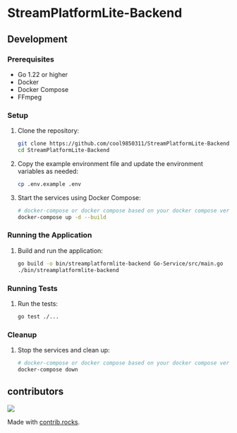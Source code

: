 # StreamPlatformLite-Backend

## Development

### Prerequisites

- Go 1.22 or higher
- Docker
- Docker Compose
- FFmpeg
### Setup

1. Clone the repository:
    ```sh
    git clone https://github.com/cool9850311/StreamPlatformLite-Backend.git
    cd StreamPlatformLite-Backend
    ```

2. Copy the example environment file and update the environment variables as needed:
    ```sh
    cp .env.example .env
    ```

3. Start the services using Docker Compose:
    ```sh
    # docker-compose or docker compose based on your docker compose version
    docker-compose up -d --build
    ```

### Running the Application

1. Build and run the application:
    ```sh
    go build -o bin/streamplatformlite-backend Go-Service/src/main.go
    ./bin/streamplatformlite-backend
    ```
### Running Tests

1. Run the tests:
    ```sh
    go test ./...
    ```

### Cleanup

1. Stop the services and clean up:
    ```sh
    # docker-compose or docker compose based on your docker compose version
    docker-compose down
    ```
## contributors
<a href="https://github.com/cool9850311/StreamPlatformLite-Backend/graphs/contributors">
  <img src="https://contrib.rocks/image?repo=cool9850311/StreamPlatformLite-Backend" />
</a>

Made with [contrib.rocks](https://contrib.rocks).

